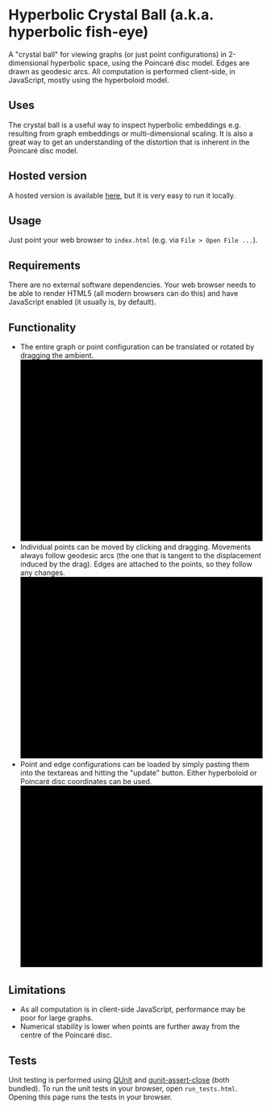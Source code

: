 # Hyperbolic Crystal Ball (a.k.a. hyperbolic fish-eye)
A "crystal ball" for viewing graphs (or just point configurations) in 2-dimensional hyperbolic space, using the Poincaré disc model.  Edges are drawn as geodesic arcs.
All computation is performed client-side, in JavaScript, mostly using the hyperboloid model.

## Uses
The crystal ball is a useful way to inspect hyperbolic embeddings e.g. resulting from graph embeddings or multi-dimensional scaling.  It is also a great way to get an understanding of the distortion that is inherent in the Poincaré disc model. 

## Hosted version
A hosted version is available [here](https://crystal-ball.lateral.io/), but it is very easy to run it locally.

## Usage
Just point your web browser to `index.html` (e.g. via `File > Open File ...`).

## Requirements
There are no external software dependencies.  Your web browser needs to be able to render HTML5 (all modern browsers can do this) and have JavaScript enabled (it usually is, by default).

## Functionality

+ The entire graph or point configuration can be translated or rotated by dragging the ambient. ![](img/drag-ambient.gif)
+ Individual points can be moved by clicking and dragging.  Movements always follow geodesic arcs (the one that is tangent to the displacement induced by the drag).  Edges are attached to the points, so they follow any changes. ![](img/drag-individual.gif)
+ Point and edge configurations can be loaded by simply pasting them into the textareas and hitting the "update" button.  Either hyperboloid or Poincaré disc coordinates can be used. ![](img/load-data.gif)

## Limitations

+ As all computation is in client-side JavaScript, performance may be poor for large graphs.
+ Numerical stability is lower when points are further away from the centre of the Poincaré disc.

## Tests
Unit testing is performed using [QUnit](https://qunitjs.com/) and [qunit-assert-close](https://github.com/JamesMGreene/qunit-assert-close) (both bundled). To run the unit tests in your browser, open `run_tests.html`.  Opening this page runs the tests in your browser.
